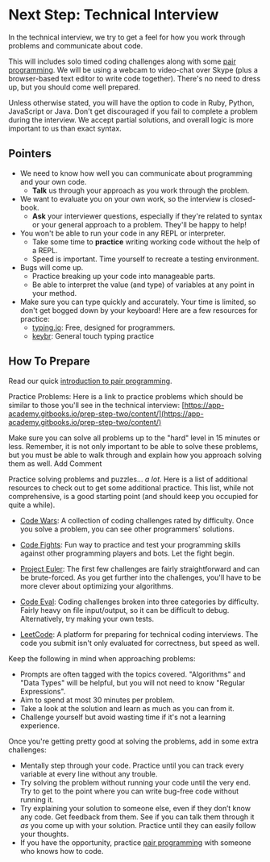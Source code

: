 # Next Step: Technical Interview

In the technical interview, we try to get a feel for how you work through problems and communicate about code.

This will includes solo timed coding challenges along with some [pair programming][pair-programming]. We will be using a webcam to video-chat over Skype (plus a browser-based text editor to write code together). There's no need to dress up, but you should come well prepared.

Unless otherwise stated, you will have the option to code in Ruby, Python, JavaScript or Java. Don't get discouraged if you fail to complete a problem during the interview. We accept partial solutions, and overall logic is more important to us than exact syntax.

## Pointers

- We need to know how well you can communicate about programming and your own code.
  - **Talk** us through your approach as you work through the problem.
- We want to evaluate you on your own work, so the interview is closed-book.
  - **Ask** your interviewer questions, especially if they're related to syntax or your general approach to a problem. They'll be happy to help!
- You won't be able to run your code in any REPL or interpreter.
  - Take some time to **practice** writing working code without the help of a REPL.
  - Speed is important. Time yourself to recreate a testing environment.
- Bugs will come up.
  - Practice breaking up your code into manageable parts.
  - Be able to interpret the value (and type) of variables at any point in your method.
- Make sure you can type quickly and accurately. Your time is limited, so don't get bogged down by your keyboard! Here are a few resources for practice:
  - [typing.io](https://www.typing.io): Free, designed for programmers.
  - [keybr](http://www.keybr.com/#!practice): General touch typing practice

## How To Prepare

Read our quick [introduction to pair programming][pair-programming].

Practice Problems: Here is a link to practice problems which should be similar to those you'll see in the technical interview: [https://app-academy.gitbooks.io/prep-step-two/content/](https://app-academy.gitbooks.io/prep-step-two/content/)

Make sure you can solve all problems up to the "hard" level in 15 minutes or less. Remember, it is not only important to be able to solve these problems, but you must be able to walk through and explain how you approach solving them as well. 
Add Comment

Practice solving problems and puzzles... _a lot_. Here is a list of additional resources to check out to get some additional practice. This list, while not comprehensive, is a good starting point (and should keep you occupied for quite a while). 

- [Code Wars][code-wars]: A collection of coding challenges rated by difficulty. Once you solve a problem, you can see other programmers' solutions.

- [Code Fights][code-fights]: Fun way to practice and test your programming skills against other programming players and bots. Let the fight begin.

- [Project Euler][project-euler]: The first few challenges are fairly straightforward and can be brute-forced. As you get further into the challenges, you'll have to be more clever about optimizing your algorithms.

- [Code Eval][code-eval]: Coding challenges broken into three
  categories by difficulty. Fairly heavy on file input/output, so it can be difficult to debug. Alternatively, try making your own tests.

- [LeetCode][leetcode]: A platform for preparing for technical coding interviews. The code you submit isn't only evaluated for correctness, but speed as well.

Keep the following in mind when approaching problems:

- Prompts are often tagged with the topics covered. "Algorithms" and "Data Types" will be helpful, but you will not need to know "Regular Expressions".
- Aim to spend at most 30 minutes per problem.
- Take a look at the solution and learn as much as you can from it.
- Challenge yourself but avoid wasting time if it's not a learning experience.

Once you're getting pretty good at solving the problems, add in some extra challenges:

- Mentally step through your code. Practice until you can track every variable at every line without any trouble.
- Try solving the problem without running your code until the very end. Try to get to the point where you can write bug-free code without running it.
- Try explaining your solution to someone else, even if they don’t know any code. Get feedback from them. See if you can talk them through it _as_ you come up with your solution. Practice until they can easily follow your thoughts.
- If you have the opportunity, practice [pair programming][pair-programming] with someone who knows how to code.

[pair-programming]: ../pair-programming
[code-wars]: http://codewars.com
[code-fights]: https://codefights.com/
[project-euler]: http://projecteuler.net
[code-eval]: http://codeeval.com
[leetcode]: https://leetcode.com
